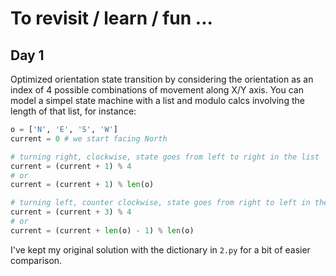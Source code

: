 # To revisit / learn / fun ...

## Day 1
Optimized orientation state transition by considering the orientation as an index of 4 possible combinations of movement along X/Y axis.
You can model a simpel state machine with a list and modulo calcs involving the length of that list, for instance:

```python
o = ['N', 'E', 'S', 'W']
current = 0 # we start facing North

# turning right, clockwise, state goes from left to right in the list
current = (current + 1) % 4
# or
current = (current + 1) % len(o)

# turning left, counter clockwise, state goes from right to left in the list.
current = (current + 3) % 4
# or
current = (current + len(o) - 1) % len(o)
```

I've kept my original solution with the dictionary in `2.py` for a bit of easier comparison.
